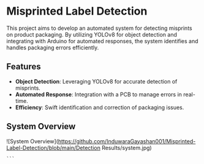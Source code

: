 # Misprinted Label Detection

This project aims to develop an automated system for detecting misprints on product packaging. By utilizing YOLOv8 for object detection and integrating with Arduino for automated responses, the system identifies and handles packaging errors efficiently.

## Features

- **Object Detection**: Leveraging YOLOv8 for accurate detection of misprints.
- **Automated Response**: Integration with a PCB to manage errors in real-time.
- **Efficiency**: Swift identification and correction of packaging issues.

## System Overview

![System Overview](https://github.com/InduwaraGayashan001/Misprinted-Label-Detection/blob/main/Detection Results/system.jpg)

    ```
